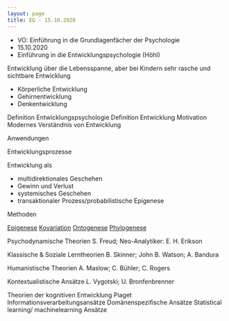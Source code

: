 ```yaml
---
layout: page
title: EG - 15.10.2020
---
```


* VO: Einführung in die Grundlagenfächer der Psychologie
* 15.10.2020
* Einführung in die Entwicklungspsychologie (Höhl)

Entwicklung über die Lebensspanne, aber bei Kindern sehr rasche und sichtbare Entwicklung

* Körperliche Entwicklung
* Gehirnentwicklung
* Denkentwicklung

Definition Entwicklungspsychologie
Definition Entwicklung
Motivation
Modernes Verständnis von Entwicklung

Anwendungen

Entwicklungsprozesse

Entwicklung als
* multidirektionales Geschehen
* Gewinn und Verlust
* systemisches Geschehen
* transaktionaler Prozess/probabilistische Epigenese


Methoden

[Epigenese](https://dorsch.hogrefe.com/stichwort/epigenese)
[Kovariation](https://en.wikipedia.org/wiki/Covariance)
[Ontogenese](https://dorsch.hogrefe.com/stichwort/ontogenese)
[Phylogenese](https://dorsch.hogrefe.com/stichwort/phylogenese)

Psychodynamische Theorien
S. Freud; Neo-Analytiker: E. H. Erikson

Klassische & Soziale Lerntheorien
B. Skinner; John B. Watson; A. Bandura

Humanistische Theorien
A. Maslow; C. Bühler; C. Rogers

Kontextualistische Ansätze
L. Vygotski; U. Bronfenbrenner

Theorien der kognitiven Entwicklung
Piaget Informationsverarbeitungsansätze Domänenspezifische Ansätze Statistical learning/ machinelearning Ansätze
